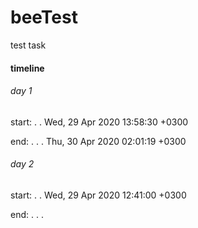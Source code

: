 # beeTest
test task

#### timeline
###### day 1
start: . . Wed, 29 Apr 2020 13:58:30 +0300

end: . . . Thu, 30 Apr 2020 02:01:19 +0300

###### day 2
start: . . Wed, 29 Apr 2020 12:41:00 +0300

end: . . . 

